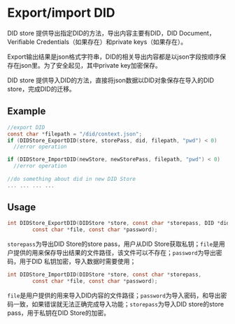 # Export/import DID

DID store 提供导出指定DID的方法，导出内容主要有DID，DID Document，Verifiable Credentials（如果存在）和private keys（如果存在）。

Export输出结果是json格式字符串，DID的相关导出内容都是以json字段按顺序保存在json里。为了安全起见，其中private key加密保存。

DID store 提供导入DID的方法，直接将json数据以DID对象保存在导入的DID store，完成DID的迁移。

## Example

```c
//export DID
const char *filepath = "/did/context.json";
if (DIDStore_ExportDID(store, storePass, did, filepath, "pwd") < 0)
  //error operation

if (DIDStore_ImportDID(newStore, newStorePass, filepath, "pwd") < 0)
  //error operation
  
//do something about did in new DID Store
... ... ... ...
```

## Usage

```c
int DIDStore_ExportDID(DIDStore *store, const char *storepass, DID *did,
        const char *file, const char *password);
```

`storepass`为导出DID Store的store pass，用户从DID Store获取私钥；`file`是用户提供的用来保存导出结果的文件路径，该文件可以不存在；`password`为导出密码，用于DID 私钥加密，导入数据时需要使用；

```c
int DIDStore_ImportDID(DIDStore *store, const char *storepass,
        const char *file, const char *password);
```

`file`是用户提供的用来导入DID内容的文件路径；`password`为导入密码，和导出密码一致，如果错误就无法正确完成导入功能；`storepass`为导入DID store的store pass，用于私钥在DID Store的加密。
